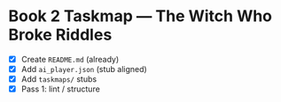 # Book 2 Taskmap — The Witch Who Broke Riddles

- [x] Create `README.md` (already)
- [x] Add `ai_player.json` (stub aligned)
- [x] Add `taskmaps/` stubs
- [x] Pass 1: lint / structure
